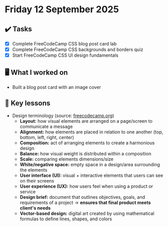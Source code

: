 # Friday 12 September 2025

## ✔️ Tasks

- [x] Complete FreeCodeCamp CSS blog post card lab
- [x] Complete FreeCodeCamp CSS backgrounds and borders quiz
- [x] Start FreeCodeCamp CSS UI design fundamentals

## 🖥️ What I worked on

- Built a blog post card with an image cover

## 📓 Key lessons

- Design terminology (source: [freecodecamp.org](https://www.freecodecamp.org/learn/full-stack-developer/review-design-fundamentals/review-design-fundamentals))
  - **Layout:** how visual elements are arranged on a page/screen to communicate a message
  - **Alignment:** how elements are placed in relation to one another (top, bottom, left, right, center)
  - **Composition:** act of arranging elements to create a harmonious design
  - **Balance:** how visual weight is distributed within a composition
  - **Scale:** comparing elements dimensions/size
  - **White/negative space:** empty space in a design/area surrounding the elements
  - **User interface (UI):** visual + interactive elements that users can see on their screens
  - **User experience (UX):** how users feel when using a product or service
  - **Design brief:** document that outlines objectives, goals, and requirements of a project → **ensures that final product meets client's needs**
  - **Vector-based design:** digital art created by using mathematical formulas to define lines, shapes, and colors

